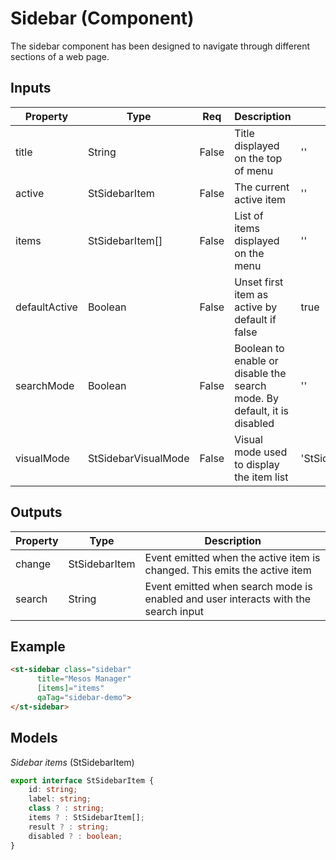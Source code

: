 # Sidebar (Component)

   The sidebar component has been designed to navigate through different sections of a web page.

## Inputs

| Property      | Type                | Req   | Description                                                              | Default                      |
| ------------- | ------------------- | ----- | ------------------------------------------------------------------------ | ---------------------------- |
| title         | String              | False | Title displayed on the top of menu                                       | ''                           |
| active        | StSidebarItem       | False | The current active item                                                  | ''                           |
| items         | StSidebarItem[]     | False | List of items displayed on the menu                                      | ''                           |
| defaultActive | Boolean             | False | Unset first item as active by default if false                           | true                         |
| searchMode    | Boolean             | False | Boolean to enable or disable the search mode. By default, it is disabled | ''                           |
| visualMode    | StSidebarVisualMode | False | Visual mode used to display the item list                                | 'StSidebarVisualMode.normal' |

## Outputs

| Property | Type          | Description                                                                        |
| -------- | ------------- | ---------------------------------------------------------------------------------- |
| change   | StSidebarItem | Event emitted when the active item is changed. This emits the active item          |
| search   | String        | Event emitted when search mode is enabled and user interacts with the search input |

## Example


```html
<st-sidebar class="sidebar"
      title="Mesos Manager"
      [items]="items"
      qaTag="sidebar-demo">
</st-sidebar>
```

## Models

*Sidebar items* (StSidebarItem)

```typescript
export interface StSidebarItem {
    id: string;
    label: string;
    class ? : string;
    items ? : StSidebarItem[];
    result ? : string;
    disabled ? : boolean;
}
```

